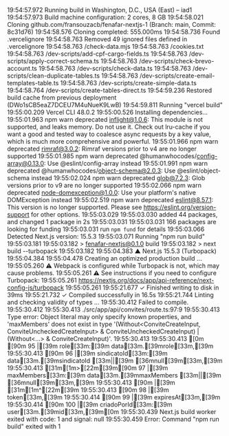 19:54:57.972 Running build in Washington, D.C., USA (East) – iad1
19:54:57.973 Build machine configuration: 2 cores, 8 GB
19:54:58.021 Cloning github.com/fransouzacb/fenafar-nextjs-1 (Branch: main, Commit: 8c31d76)
19:54:58.576 Cloning completed: 555.000ms
19:54:58.736 Found .vercelignore
19:54:58.763 Removed 49 ignored files defined in .vercelignore
19:54:58.763   /check-data.mjs
19:54:58.763   /cookies.txt
19:54:58.763   /dev-scripts/add-cpf-cargo-fields.ts
19:54:58.763   /dev-scripts/apply-correct-schema.ts
19:54:58.763   /dev-scripts/check-brevo-account.ts
19:54:58.763   /dev-scripts/check-data.ts
19:54:58.763   /dev-scripts/clean-duplicate-tables.ts
19:54:58.763   /dev-scripts/create-email-templates-table.ts
19:54:58.763   /dev-scripts/create-simple-data.ts
19:54:58.764   /dev-scripts/create-tables-direct.ts
19:54:59.236 Restored build cache from previous deployment (DWo1sCB5eaZ7DCEU7M4uNueK9LwB)
19:54:59.811 Running "vercel build"
19:55:00.209 Vercel CLI 48.0.2
19:55:00.526 Installing dependencies...
19:55:01.963 npm warn deprecated inflight@1.0.6: This module is not supported, and leaks memory. Do not use it. Check out lru-cache if you want a good and tested way to coalesce async requests by a key value, which is much more comprehensive and powerful.
19:55:01.966 npm warn deprecated rimraf@3.0.2: Rimraf versions prior to v4 are no longer supported
19:55:01.985 npm warn deprecated @humanwhocodes/config-array@0.13.0: Use @eslint/config-array instead
19:55:01.991 npm warn deprecated @humanwhocodes/object-schema@2.0.3: Use @eslint/object-schema instead
19:55:02.024 npm warn deprecated glob@7.2.3: Glob versions prior to v9 are no longer supported
19:55:02.066 npm warn deprecated node-domexception@1.0.0: Use your platform's native DOMException instead
19:55:02.519 npm warn deprecated eslint@8.57.1: This version is no longer supported. Please see https://eslint.org/version-support for other options.
19:55:03.029 
19:55:03.030 added 44 packages, and changed 1 package in 2s
19:55:03.031 
19:55:03.031 166 packages are looking for funding
19:55:03.031   run `npm fund` for details
19:55:03.066 Detected Next.js version: 15.5.3
19:55:03.071 Running "npm run build"
19:55:03.181 
19:55:03.182 > fenafar-nextjs@0.1.0 build
19:55:03.182 > next build --turbopack
19:55:03.182 
19:55:04.383    ▲ Next.js 15.5.3 (Turbopack)
19:55:04.384 
19:55:04.478    Creating an optimized production build ...
19:55:05.260  ⚠ Webpack is configured while Turbopack is not, which may cause problems.
19:55:05.261  ⚠ See instructions if you need to configure Turbopack:
19:55:05.261   https://nextjs.org/docs/app/api-reference/next-config-js/turbopack
19:55:05.261 
19:55:21.677  ✓ Finished writing to disk in 39ms
19:55:21.732  ✓ Compiled successfully in 16.5s
19:55:21.744    Linting and checking validity of types ...
19:55:30.412 Failed to compile.
19:55:30.412 
19:55:30.413 ./src/app/api/convites/route.ts:97:9
19:55:30.413 Type error: Object literal may only specify known properties, and 'maxMembers' does not exist in type '(Without<ConviteCreateInput, ConviteUncheckedCreateInput> & ConviteUncheckedCreateInput) | (Without<...> & ConviteCreateInput)'.
19:55:30.413 
19:55:30.413 [0m [90m  95 |[39m         role[33m:[39m data[33m.[39mrole[33m,[39m
19:55:30.413  [90m  96 |[39m         sindicatoId[33m:[39m data[33m.[39msindicatoId [33m||[39m [36mnull[39m[33m,[39m
19:55:30.413 [31m[1m>[22m[39m[90m  97 |[39m         maxMembers[33m:[39m data[33m.[39mmaxMembers [33m||[39m [36mnull[39m[33m,[39m
19:55:30.413  [90m     |[39m         [31m[1m^[22m[39m
19:55:30.413  [90m  98 |[39m         token[33m,[39m
19:55:30.414  [90m  99 |[39m         expiresAt[33m,[39m
19:55:30.414  [90m 100 |[39m         criadoPorId[33m:[39m user[33m.[39mid[33m,[39m[0m
19:55:30.439 Next.js build worker exited with code: 1 and signal: null
19:55:30.459 Error: Command "npm run build" exited with 1